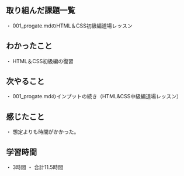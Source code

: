 ## 取り組んだ課題一覧
・ 001_progate.mdのHTML＆CSS初級編道場レッスン
## わかったこと
・ HTML＆CSS初級編の復習
## 次やること
・ 001_progate.mdのインプットの続き（HTML&CSS中級編道場レッスン）
## 感じたこと
・ 想定よりも時間がかかった。
## 学習時間
・ 3時間
・ 合計11.5時間
